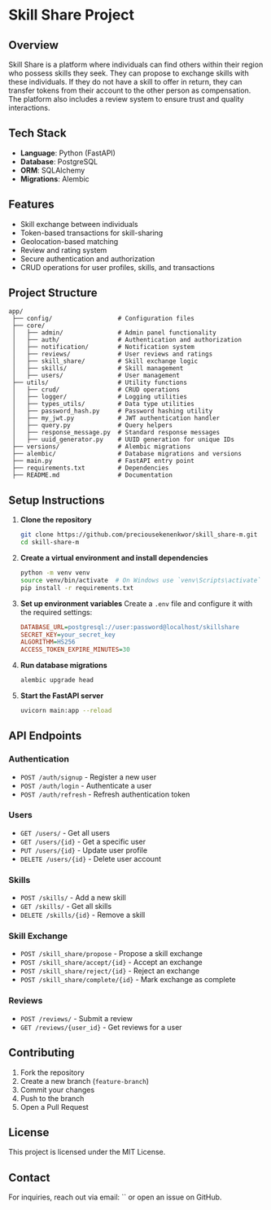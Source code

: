 # Skill Share Project

## Overview
Skill Share is a platform where individuals can find others within their region who possess skills they seek. They can propose to exchange skills with these individuals. If they do not have a skill to offer in return, they can transfer tokens from their account to the other person as compensation. The platform also includes a review system to ensure trust and quality interactions.

## Tech Stack
- **Language**: Python (FastAPI)
- **Database**: PostgreSQL
- **ORM**: SQLAlchemy
- **Migrations**: Alembic

## Features
- Skill exchange between individuals
- Token-based transactions for skill-sharing
- Geolocation-based matching
- Review and rating system
- Secure authentication and authorization
- CRUD operations for user profiles, skills, and transactions

## Project Structure
```
app/
 ├── config/                  # Configuration files
 ├── core/
 │   ├── admin/               # Admin panel functionality
 │   ├── auth/                # Authentication and authorization
 │   ├── notification/        # Notification system
 │   ├── reviews/             # User reviews and ratings
 │   ├── skill_share/         # Skill exchange logic
 │   ├── skills/              # Skill management
 │   ├── users/               # User management
 ├── utils/                   # Utility functions
 │   ├── crud/                # CRUD operations
 │   ├── logger/              # Logging utilities
 │   ├── types_utils/         # Data type utilities
 │   ├── password_hash.py     # Password hashing utility
 │   ├── my_jwt.py            # JWT authentication handler
 │   ├── query.py             # Query helpers
 │   ├── response_message.py  # Standard response messages
 │   ├── uuid_generator.py    # UUID generation for unique IDs
 ├── versions/                # Alembic migrations
 ├── alembic/                 # Database migrations and versions
 ├── main.py                  # FastAPI entry point
 ├── requirements.txt         # Dependencies
 ├── README.md                # Documentation
```

## Setup Instructions
1. **Clone the repository**
   ```bash
   git clone https://github.com/preciousekenenkwor/skill_share-m.git
   cd skill-share-m
   ```
2. **Create a virtual environment and install dependencies**
   ```bash
   python -m venv venv
   source venv/bin/activate  # On Windows use `venv\Scripts\activate`
   pip install -r requirements.txt
   ```
3. **Set up environment variables**
   Create a `.env` file and configure it with the required settings:
   ```ini
   DATABASE_URL=postgresql://user:password@localhost/skillshare
   SECRET_KEY=your_secret_key
   ALGORITHM=HS256
   ACCESS_TOKEN_EXPIRE_MINUTES=30
   ```
4. **Run database migrations**
   ```bash
   alembic upgrade head
   ```
5. **Start the FastAPI server**
   ```bash
   uvicorn main:app --reload
   ```

## API Endpoints
### Authentication
- `POST /auth/signup` - Register a new user
- `POST /auth/login` - Authenticate a user
- `POST /auth/refresh` - Refresh authentication token

### Users
- `GET /users/` - Get all users
- `GET /users/{id}` - Get a specific user
- `PUT /users/{id}` - Update user profile
- `DELETE /users/{id}` - Delete user account

### Skills
- `POST /skills/` - Add a new skill
- `GET /skills/` - Get all skills
- `DELETE /skills/{id}` - Remove a skill

### Skill Exchange
- `POST /skill_share/propose` - Propose a skill exchange
- `POST /skill_share/accept/{id}` - Accept an exchange
- `POST /skill_share/reject/{id}` - Reject an exchange
- `POST /skill_share/complete/{id}` - Mark exchange as complete

### Reviews
- `POST /reviews/` - Submit a review
- `GET /reviews/{user_id}` - Get reviews for a user

## Contributing
1. Fork the repository
2. Create a new branch (`feature-branch`)
3. Commit your changes
4. Push to the branch
5. Open a Pull Request

## License
This project is licensed under the MIT License.

## Contact
For inquiries, reach out via email: `` or open an issue on GitHub.



